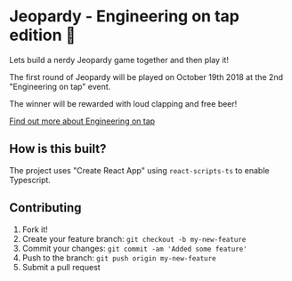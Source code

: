 # Jeopardy - Engineering on tap edition 🍺

Lets build a nerdy Jeopardy game together and then play it!

The first round of Jeopardy will be played on October 19th 2018 at the 2nd "Engineering on tap" event.

The winner will be rewarded with loud clapping and free beer!

[Find out more about Engineering on tap](https://www.sipgate.de/eot)

## How is this built?
The project uses "Create React App" using `react-scripts-ts` to enable Typescript.

## Contributing

1. Fork it!
2. Create your feature branch: `git checkout -b my-new-feature`
3. Commit your changes: `git commit -am 'Added some feature'`
4. Push to the branch: `git push origin my-new-feature`
5. Submit a pull request